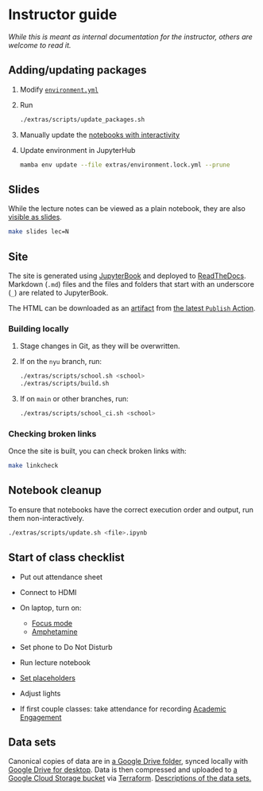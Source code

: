 # Instructor guide

_While this is meant as internal documentation for the instructor, others are welcome to read it._

## Adding/updating packages

1. Modify [`environment.yml`](https://github.com/afeld/python-public-policy/blob/main/extras/environment.yml)
1. Run

   ```sh
   ./extras/scripts/update_packages.sh
   ```

1. Manually update the [notebooks with interactivity](https://github.com/afeld/python-public-policy/blob/main/extras/scripts/interactive_check.sh)
1. Update environment in JupyterHub

   ```sh
   mamba env update --file extras/environment.lock.yml --prune
   ```
## Slides

While the lecture notes can be viewed as a plain notebook, they are also [visible as slides](https://nbconvert.readthedocs.io/en/latest/usage.html#reveal-js-html-slideshow).

```sh
make slides lec=N
```

## Site

The site is generated using [JupyterBook](https://jupyterbook.org/) and deployed to [ReadTheDocs](https://readthedocs.org/). Markdown (`.md`) files and the files and folders that start with an underscore (`_`) are related to JupyterBook.

The HTML can be downloaded as an [artifact](https://docs.github.com/en/actions/writing-workflows/choosing-what-your-workflow-does/storing-and-sharing-data-from-a-workflow) from [the latest `Publish` Action](https://github.com/afeld/python-public-policy/actions/workflows/publish.yml).

### Building locally

1. Stage changes in Git, as they will be overwritten.
1. If on the `nyu` branch, run:

   ```sh
   ./extras/scripts/school.sh <school>
   ./extras/scripts/build.sh
   ```

1. If on `main` or other branches, run:

   ```sh
   ./extras/scripts/school_ci.sh <school>
   ```

### Checking broken links

Once the site is built, you can check broken links with:

```sh
make linkcheck
```

## Notebook cleanup

To ensure that notebooks have the correct execution order and output, run them non-interactively.

```sh
./extras/scripts/update.sh <file>.ipynb
```

## Start of class checklist

- Put out attendance sheet
- Connect to HDMI
- On laptop, turn on:
   - [Focus mode](https://support.apple.com/guide/mac-help/set-up-a-focus-to-stay-on-task-mchl613dc43f/mac)
   - [Amphetamine](https://apps.apple.com/us/app/amphetamine/id937984704?mt=12)
- Set phone to Do Not Disturb
- Run lecture notebook

- [Set placeholders](https://settings-spring.rcnyu.org/)
- Adjust lights
- If first couple classes: take attendance for recording [Academic Engagement](https://www.nyu.edu/students/student-information-and-resources/registration-records-and-graduation/albert-help/training/faculty/academic-engagement.html)
## Data sets

Canonical copies of data are in [a Google Drive folder](https://drive.google.com/drive/folders/1oCKV6NfvGO007aynTmSSbr1kzqXi4dHV), synced locally with [Google Drive for desktop](https://support.google.com/a/users/answer/9965580). Data is then compressed and uploaded to [a Google Cloud Storage bucket](https://console.cloud.google.com/storage/browser/python-public-policy/data) via [Terraform](https://github.com/afeld/python-public-policy/tree/main/extras/terraform). [Descriptions of the data sets.](https://github.com/afeld/python-public-policy/blob/main/extras/terraform/data.tf)

